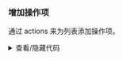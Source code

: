 ### 增加操作项

通过 <yc-tag>actions</yc-tag> 来为列表添加操作项。

<div class="cell-demo vp-raw">
  <yc-list>
    <yc-list-item
      v-for="idx in 4"
      :key="idx">
      <yc-list-item-meta
        title="Beijing Bytedance Technology Co., Ltd."
        description="Beijing ByteDance Technology Co., Ltd. is an enterprise located in China.">
        <template #avatar>
          <yc-avatar shape="square">
            <img
              alt="avatar"
              src="https://p1-arco.byteimg.com/tos-cn-i-uwbnlip3yd/3ee5f13fb09879ecb5185e440cef6eb9.png~tplv-uwbnlip3yd-webp.webp" />
          </yc-avatar>
        </template>
      </yc-list-item-meta>
      <template #actions>
        <icon-edit />
        <icon-delete />
      </template>
    </yc-list-item>
  </yc-list>
</div>

<script setup>
import { ref } from 'vue';
const size = ref('medium');
</script>

<details>
<summary>查看/隐藏代码</summary>

```vue
<template>
  <yc-list>
    <yc-list-item
      v-for="idx in 4"
      :key="idx">
      <yc-list-item-meta
        title="Beijing Bytedance Technology Co., Ltd."
        description="Beijing ByteDance Technology Co., Ltd. is an enterprise located in China.">
        <template #avatar>
          <yc-avatar shape="square">
            <img
              alt="avatar"
              src="https://p1-arco.byteimg.com/tos-cn-i-uwbnlip3yd/3ee5f13fb09879ecb5185e440cef6eb9.png~tplv-uwbnlip3yd-webp.webp" />
          </yc-avatar>
        </template>
      </yc-list-item-meta>
      <template #actions>
        <icon-edit />
        <icon-delete />
      </template>
    </yc-list-item>
  </yc-list>
</template>
```

</details>
